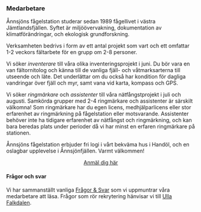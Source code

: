 ### Medarbetare

Ånnsjöns fågelstation studerar sedan 1989 fågellivet i västra Jämtlandsfjällen. Syftet är miljöövervakning, dokumentation av klimatförändringar, och ekologisk grundforskning.

Verksamheten bedrivs i form av ett antal projekt som vart och ett omfattar 1-2 veckors fältarbete för en grupp om 2-8 personer.

Vi söker *inventerare* till våra olika inventeringsprojekt i juni. Du bör vara en van fältornitolog och känna till de vanliga fjäll- och våtmarksarterna till utseende och läte. Det underlättar om du också har kondition för dagliga vandringar över fjäll och myr, samt vana vid karta, kompass och GPS.

Vi söker *ringmärkare* och *assistenter* till våra nätfångstprojekt i juli och augusti. Samkörda grupper med 2-4 ringmärkare och assistenter är särskilt välkomna! Som ringmärkare har du egen licens, medhjälparlicens eller stor erfarenhet av ringmärkning på fågelstation eller motsvarande. Assistenter behöver inte ha tidigare erfarenhet av nätfångst och ringmärkning, och kan bara beredas plats under perioder då vi har minst en erfaren ringmärkare på stationen.

Ånnsjöns fågelstation erbjuder fri logi i vårt bekväma hus i Handöl, och en oslagbar upplevelse i Ånnsjönfjällen. Varmt välkommen!

<p style="text-align:center">
    <a href="#volunteer/apply" class="button button-primary">Anmäl dig här</a></p>

#### Frågor och svar

Vi har sammanställt vanliga [Frågor &amp; Svar](#faq) som vi uppmuntrar våra medarbetare att läsa. Frågor som rör rekrytering hänvisar vi till [Ulla Falkdalen](mailto:ulla.falkdalen@annsjon.org).
